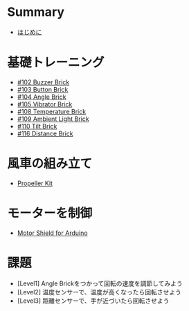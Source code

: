 # Summary

* [はじめに](README.md)

# 基礎トレーニング
* [#102 Buzzer Brick](brick_analog/102_brick_analog_buzzer.md)
* [#103 Button Brick](brick_analog/103_brick_analog_button.md)
* [#104 Angle Brick](brick_analog/104_brick_analog_angle.md)
* [#105 Vibrator Brick](brick_analog/105_brick_analog_vibrator.md)
* [#108 Temperature Brick](brick_analog/108_brick_analog_temperature.md)
* [#109 Ambient Light Brick](brick_analog/109_brick_analog_ambientlight.md)
* [#110 Tilt Brick](brick_analog/110_brick_analog_tilt.md)
* [#116 Distance Brick](brick_analog/116_brick_analog_distance.md)

# 風車の組み立て
* [Propeller Kit](kit_kaden/1501_kit_propeller.md)

# モーターを制御
* [Motor Shield for Arduino](motor/601_motor.md)

# 課題
* [Level1] Angle Brickをつかって回転の速度を調節してみよう
* [Level2] 温度センサーで、温度が高くなったら回転させよう
* [Level3] 距離センサーで、手が近づいたら回転させよう
